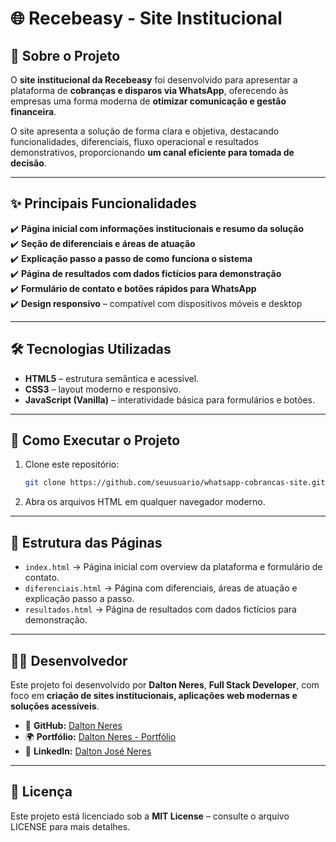 # 🌐 Recebeasy - Site Institucional  

## 📖 Sobre o Projeto  

O **site institucional da Recebeasy** foi desenvolvido para apresentar a plataforma de **cobranças e disparos via WhatsApp**, oferecendo às empresas uma forma moderna de **otimizar comunicação e gestão financeira**.  

O site apresenta a solução de forma clara e objetiva, destacando funcionalidades, diferenciais, fluxo operacional e resultados demonstrativos, proporcionando **um canal eficiente para tomada de decisão**.  

---

## ✨ Principais Funcionalidades  

✔️ **Página inicial com informações institucionais e resumo da solução**  
✔️ **Seção de diferenciais e áreas de atuação**  
✔️ **Explicação passo a passo de como funciona o sistema**  
✔️ **Página de resultados com dados fictícios para demonstração**  
✔️ **Formulário de contato e botões rápidos para WhatsApp**  
✔️ **Design responsivo** – compatível com dispositivos móveis e desktop  

---

## 🛠️ Tecnologias Utilizadas  

- **HTML5** – estrutura semântica e acessível.  
- **CSS3** – layout moderno e responsivo.  
- **JavaScript (Vanilla)** – interatividade básica para formulários e botões.  

---

## 🚀 Como Executar o Projeto  

1. Clone este repositório:  
   ```bash
   git clone https://github.com/seuusuario/whatsapp-cobrancas-site.git

2. Abra os arquivos HTML em qualquer navegador moderno.
   
---

## 🏢 Estrutura das Páginas

- `index.html` → Página inicial com overview da plataforma e formulário de contato.  
- `diferenciais.html` → Página com diferenciais, áreas de atuação e explicação passo a passo.  
- `resultados.html` → Página de resultados com dados fictícios para demonstração.  

---

## 👨‍💻 Desenvolvedor

Este projeto foi desenvolvido por **Dalton Neres**, **Full Stack Developer**, com foco em **criação de sites institucionais, aplicações web modernas e soluções acessíveis**.  

- 🔗 **GitHub:** [Dalton Neres](https://github.com/daltonneres)  
- 🌍 **Portfólio:** [Dalton Neres - Portfólio](https://daltonneres.github.io/portfolio_neres/)  
- 💼 **LinkedIn:** [Dalton José Neres](https://www.linkedin.com/in/dalton-josé-neres)  

---

## 📄 Licença

Este projeto está licenciado sob a **MIT License** – consulte o arquivo LICENSE para mais detalhes.
